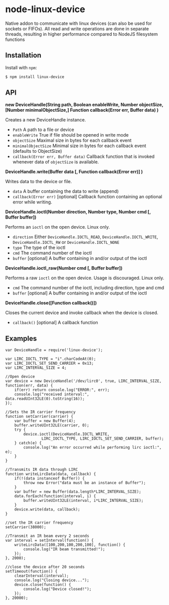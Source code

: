 # node-linux-device
Native addon to communicate with linux devices (can also be used for sockets or FIFOs). 
All read and write operations are done in separate threads, resulting in higher performance compared to NodeJS filesystem functions

Installation
------------

Install with `npm`:

``` bash
$ npm install linux-device
```

API
--------

**new DeviceHandle(String path, Boolean enableWrite, Number objectSize, [Number minimalObjectSize,] Function callback(Error err, Buffer data) )**

Creates a new DeviceHandle instance.

 - `Path` A path to a file or device
 - `enableWrite` True if file should be opened in write mode
 - `objectSize` Maximal size in bytes for each callback event
 - `minimalObjectSize` Minimal size in bytes for each callback event (defaults to ObjectSize)
 - `callback(Error err, Buffer data)` Callback function that is invoked whenever data of `objectSize` is available.

**DeviceHandle.write(Buffer data [, Function callback(Error err)] )**

Writes data to the device or file.

- `data` A buffer containing the data to write (append)
- `callback(Error err)` [optional] Callback function containing an optional error while writing.

**DeviceHandle.ioctl(Number direction, Number type, Number cmd [, Buffer buffer])**

Performs an `ioctl` on the open device. Linux only.

- `direction` Either `DeviceHandle.IOCTL_READ`, `DeviceHandle.IOCTL_WRITE`, `DeviceHandle.IOCTL_RW` or `DeviceHandle.IOCTL_NONE`
- `type` The type of the ioctl
- `cmd` The command number of the ioctl
- `buffer` [optional] A buffer containing in and/or output of the ioctl

**DeviceHandle.ioctl_raw(Number cmd [, Buffer buffer])**

Performs a raw `ioctl` on the open device. Usage is discouraged. Linux only.

- `cmd` The command number of the ioctl, including direction, type and cmd
- `buffer` [optional] A buffer containing in and/or output of the ioctl

**DeviceHandle.close([Function callback()])**

Closes the current device and invoke callback when the device is closed.

- `callback()` [optional] A callback function

Examples
--------


```
var DeviceHandle = require('linux-device');

var LIRC_IOCTL_TYPE = "i".charCodeAt(0);
var LIRC_IOCTL_SET_SEND_CARRIER = 0x13;
var LIRC_INTERVAL_SIZE = 4;

//Open device
var device = new DeviceHandle('/dev/lirc0', true, LIRC_INTERVAL_SIZE, function(err, data) {
	if(err) return console.log("ERROR:", err);
	console.log("received interval:", data.readUInt32LE(0).toString(16));
});

//Sets the IR carrier frequency
function setCarrier(carrier) {
	var buffer = new Buffer(4);
	buffer.writeUInt32LE(carrier, 0);
	try {
		device.ioctl(DeviceHandle.IOCTL_WRITE, 
				LIRC_IOCTL_TYPE, LIRC_IOCTL_SET_SEND_CARRIER, buffer);
	} catch(e) {
		console.log("An error occurred while performing lirc ioctl:", e);
	}
}

//Transmits IR data through LIRC
function writeLircData(data, callback) {
	if(!(data instanceof Buffer)) {
		throw new Error("data must be an instance of Buffer");
	}
	var buffer = new Buffer(data.length*LIRC_INTERVAL_SIZE);
	data.forEach(function(interval, i) {
		buffer.writeUInt32LE(interval, i*LIRC_INTERVAL_SIZE);
	}
	device.write(data, callback);
}

//set the IR carrier frequency
setCarrier(38000);

//Transmit an IR beam every 2 seconds
var interval = setInterval(function() {
	writeLircData([100,200,100,200,100], function() {
		console.log("IR beam transmitted!");
	});
}, 2000);

//close the device after 20 seconds
setTimeout(function() {
	clearInterval(interval);
	console.log("Closing device...");
	device.close(function() {
		console.log("Device closed!");
	});
}, 20000);

```